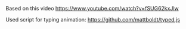 Based on this video  https://www.youtube.com/watch?v=fSUG62kxJlw

Used script for typing animation: https://github.com/mattboldt/typed.js